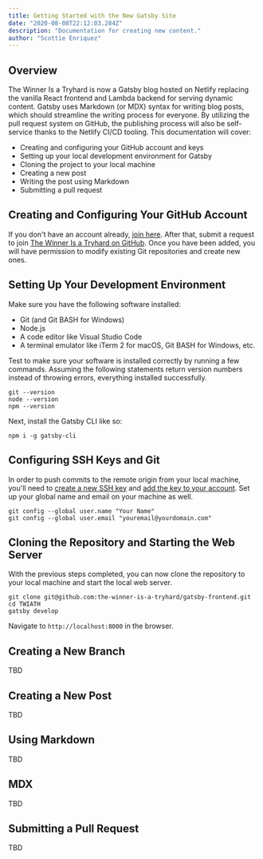 ```yaml
---
title: Getting Started with the New Gatsby Site 
date: "2020-08-08T22:12:03.284Z"
description: "Documentation for creating new content."
author: "Scottie Enriquez"
---
```


## Overview
The Winner Is a Tryhard is now a Gatsby blog hosted on Netlify replacing the vanilla React frontend and Lambda backend for serving dynamic content. Gatsby uses Markdown (or MDX) syntax for writing blog posts, which should streamline the writing process for everyone. By utilizing the pull request system on GitHub, the publishing process will also be self-service thanks to the Netlify CI/CD tooling. This documentation will cover:
- Creating and configuring your GitHub account and keys
- Setting up your local development environment for Gatsby
- Cloning the project to your local machine
- Creating a new post
- Writing the post using Markdown
- Submitting a pull request

## Creating and Configuring Your GitHub Account
If you don't have an account already, [join here](https://github.com/join). After that, submit a request to join [The Winner Is a Tryhard on GitHub](https://github.com/the-winner-is-a-tryhard). Once you have been added, you will have permission to modify existing Git repositories and create new ones.

## Setting Up Your Development Environment
Make sure you have the following software installed:
- Git (and Git BASH for Windows)
- Node.js
- A code editor like Visual Studio Code
- A terminal emulator like iTerm 2 for macOS, Git BASH for Windows, etc.

Test to make sure your software is installed correctly by running a few commands. Assuming the following statements return version numbers instead of throwing errors, everything installed successfully.
```shell
git --version
node --version
npm --version
```
Next, install the Gatsby CLI like so:
```shell
npm i -g gatsby-cli
```

## Configuring SSH Keys and Git
In order to push commits to the remote origin from your local machine, you'll need to [create a new SSH key](https://docs.github.com/en/github/authenticating-to-github/generating-a-new-ssh-key-and-adding-it-to-the-ssh-agent) and [add the key to your account](https://docs.github.com/en/github/authenticating-to-github/adding-a-new-ssh-key-to-your-github-account). Set up your global name and email on your machine as well.
```
git config --global user.name "Your Name"
git config --global user.email "youremail@yourdomain.com"
```

## Cloning the Repository and Starting the Web Server
With the previous steps completed, you can now clone the repository to your local machine and start the local web server.
```shell
git clone git@github.com:the-winner-is-a-tryhard/gatsby-frontend.git
cd TWIATH
gatsby develop
```
Navigate to `http://localhost:8000` in the browser.

## Creating a New Branch
TBD

## Creating a New Post
TBD

## Using Markdown
TBD

## MDX
TBD

## Submitting a Pull Request
TBD
